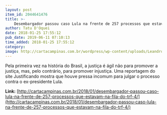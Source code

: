 ```yaml
---
layout: post
item_id: 2044641476
title: >-
    Desembargador passou caso Lula na frente de 257 processos que estavam na fila do TRF-4
author: Tatu D'Oquei
date: 2018-01-25 17:55:12
pub_date: 2019-06-11 07:10:13
time_added: 2018-01-25 17:55:12
category: 
image: http://cartacampinas.com.br/wordpress/wp-content/uploads/Leandro-Paulsen-silvio-sirangelo-trf4.jpg
---
```


Pela primeira vez na história do Brasil, a justiça é ágil não para promover a justiça, mas, pelo contrário, para promover injustiça.  Uma reportagem do site Justificando mostra que houve pressa incomum para julgar o processo contra o ex-presidente Lula.

**Link:** [http://cartacampinas.com.br/2018/01/desembargador-passou-caso-lula-na-frente-de-257-processos-que-estavam-na-fila-do-trf-4/](http://cartacampinas.com.br/2018/01/desembargador-passou-caso-lula-na-frente-de-257-processos-que-estavam-na-fila-do-trf-4/)

